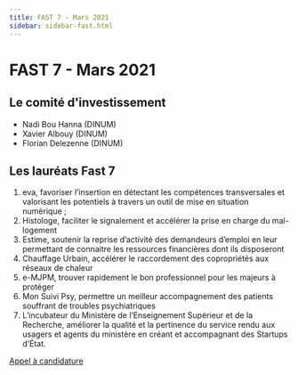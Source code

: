```yaml
---
title: FAST 7 - Mars 2021
sidebar: sidebar-fast.html
---
```


# FAST 7 - Mars 2021

## Le comité d'investissement

- Nadi Bou Hanna (DINUM)
- Xavier Albouy (DINUM)
- Florian Delezenne (DINUM)

## Les lauréats Fast 7

1. eva, favoriser l’insertion en détectant les compétences transversales et valorisant les potentiels à travers un outil de mise en situation numérique ;
2. Histologe, faciliter le signalement et accélérer la prise en charge du mal-logement
3. Estime, soutenir la reprise d’activité des demandeurs d’emploi en leur permettant de connaitre les ressources financières dont ils disposeront
4. Chauffage Urbain, accélérer le raccordement des copropriétés aux réseaux de chaleur
5. e-MJPM, trouver rapidement le bon professionnel pour les majeurs à protéger
6. Mon Suivi Psy, permettre un meilleur accompagnement des patients souffrant de troubles psychiatriques
7. L’incubateur du Ministère de l’Enseignement Supérieur et de la Recherche, améliorer la qualité et la pertinence du service rendu aux usagers et agents du ministère en créant et accompagnant des Startups d’État.

[Appel à candidature](https://blog.beta.gouv.fr/dinsic/2021/04/19/1-120-000-euros-pour-les-laureats-du-fast-7-postulez-des-maintenant-a-la-8eme-edition/)
